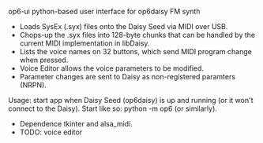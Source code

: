op6-ui python-based user interface for op6daisy FM synth

* Loads SysEx (.syx) files onto the Daisy Seed via MIDI over USB.
* Chops-up the .syx files into 128-byte chunks that can be handled
  by the current MIDI implementation in libDaisy.
* Lists the voice names on 32 buttons, which send MIDI program change
  when pressed.
* Voice Editor allows the voice parameters to be modified.
* Parameter changes are sent to Daisy as non-registered paramters (NRPN).

Usage: start app when Daisy Seed (op6daisy) is up and running (or it
won't connect to the Daisy). Start like so: python -m op6
(or similarly).

* Dependence tkinter and alsa_midi.
* TODO: voice editor
